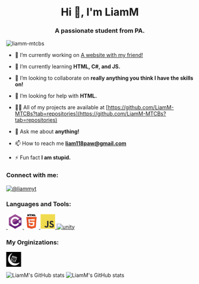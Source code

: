 <h1 align="center">Hi 👋, I'm LiamM</h1>
<h3 align="center">A passionate student from PA.</h3>

<p align="left"> <img src="https://komarev.com/ghpvc/?username=liamm-mtcbs&label=Profile%20views&color=0e75b6&style=flat" alt="liamm-mtcbs" /> </p>

- 🔭 I’m currently working on [A website with my friend!](https://github.com/Olivem1234567/olivem1234567.github.io)

- 🌱 I’m currently learning **HTML, C#, and JS.**

- 👯 I’m looking to collaborate on **really anything you think I have the skills on!**

- 🤝 I’m looking for help with **HTML.**

- 👨‍💻 All of my projects are available at [https://github.com/LiamM-MTCBs?tab=repositories](https://github.com/LiamM-MTCBs?tab=repositories)

- 💬 Ask me about **anything!**

- 📫 How to reach me **liam118paw@gmail.com**

- ⚡ Fun fact **I am stupid.**

<h3 align="left">Connect with me:</h3>
<p align="left">
<a href="https://www.youtube.com/c/@liammyt" target="blank"><img align="center" src="https://raw.githubusercontent.com/rahuldkjain/github-profile-readme-generator/master/src/images/icons/Social/youtube.svg" alt="@liammyt" height="30" width="40" /></a>
</p>

<h3 align="left">Languages and Tools:</h3>
<p align="left"> <a href="https://www.w3schools.com/cpp/" target="_blank" rel="noreferrer"> <img href="https://www.w3schools.com/cs/" target="_blank" rel="noreferrer"> <img src="https://raw.githubusercontent.com/devicons/devicon/master/icons/csharp/csharp-original.svg" alt="csharp" width="40" height="40"/> </a> <a href="https://www.w3.org/html/" target="_blank" rel="noreferrer"> <img src="https://raw.githubusercontent.com/devicons/devicon/master/icons/html5/html5-original-wordmark.svg" alt="html5" width="40" height="40"/> </a> <a href="https://developer.mozilla.org/en-US/docs/Web/JavaScript" target="_blank" rel="noreferrer"> <img src="https://raw.githubusercontent.com/devicons/devicon/master/icons/javascript/javascript-original.svg" alt="javascript" width="40" height="40"/> </a> <a href="https://unity.com/" target="_blank" rel="noreferrer"> <img src="https://www.vectorlogo.zone/logos/unity3d/unity3d-icon.svg" alt="unity" width="40" height="40"/> </a> </p>

<h3 align="left">My Orginizations:</h3>
<p align="left">
<a href="https://github.com/MoonRecTeam" target="blank"><img align="center" src="/images/moonrec.png" alt="MoonRec" height="40" width="40" /></a>
</p>

![LiamM's GitHub stats](https://github-readme-stats.vercel.app/api?username=LiamM-MTCBs&show_icons=true&theme=radical)
![LiamM's GitHub stats](https://api.githubtrends.io/user/svg/LiamM-MTCBs/langs?time_range=one_year&include_private=True&compact=True&theme=synthwaves)
